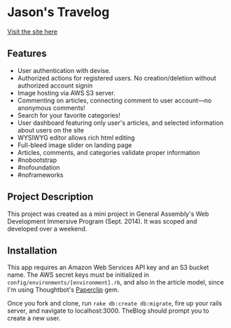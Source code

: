 Jason's Travelog
=============
[Visit the site here](http://json-travelog.herokuapp.com)

Features
------
* User authentication with devise. 
* Authorized actions for registered users. No creation/deletion without authorized account signin
* Image hosting via AWS S3 server.
* Commenting on articles, connecting comment to user account—no anonymous comments!
* Search for your favorite categories!
* User dashboard featuring only user's articles, and selected information about users on the site
* WYSIWYG editor allows rich html editing
* Full-bleed image slider on landing page
* Articles, comments, and categories validate proper information
* #nobootstrap
* #nofoundation
* #noframeworks

Project Description
------
This project was created as a mini project in General Assembly's Web Development Immersive Program (Sept. 2014). It was scoped and developed over a weekend. 

Installation
------
This app requires an Amazon Web Services API key and an S3 bucket name. The AWS secret keys must be initialized in `config/environments/[environment].rb`, and also in the article model, since I'm using Thoughtbot's [Paperclip](https://github.com/thoughtbot/paperclip) gem. 

Once you fork and clone, run `rake db:create db:migrate`, fire up your rails server, and navigate to localhost:3000. TheBlog should prompt you to create a new user.
